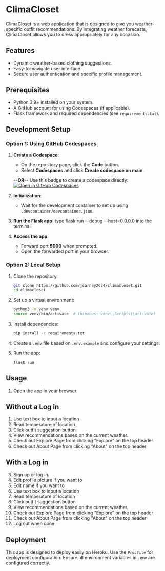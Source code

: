 # ClimaCloset

ClimaCloset is a web application that is designed to give you weather-specific outfit recommendations. By integrating weather forecasts, ClimaCloset allows you to dress appropriately for any occasion.

## Features
- Dynamic weather-based clothing suggestions.
- Easy-to-navigate user interface.
- Secure user authentication and specific profile management.

## Prerequisites
- Python 3.9+ installed on your system.
- A GitHub account for using Codespaces (if applicable).
- Flask framework and required dependencies (see `requirements.txt`).

## Development Setup

### Option 1: Using GitHub Codespaces
1. **Create a Codespace**:
   - On the repository page, click the **Code** button.
   - Select **Codespaces** and click **Create codespace on main**.

   **--OR--**
   Use this badge to create a codespace directly:
   [![Open in GitHub Codespaces](https://github.com/codespaces/badge.svg)](https://codespaces.new/jcarney2024/climacloset)

2. **Initialization**:
   - Wait for the development container to set up using `.devcontainer/devcontainer.json`.

3. **Run the Flask app**:
   type flask run --debug --host=0.0.0.0 into the terminal 

4. **Access the app**:
   - Forward port **5000** when prompted.
   - Open the forwarded port in your browser.

### Option 2: Local Setup
1. Clone the repository:
   ```bash
   git clone https://github.com/jcarney2024/climacloset.git
   cd climacloset
   ```

2. Set up a virtual environment:
   ```bash
   python3 -m venv venv
   source venv/bin/activate  # (Windows: venv\\Scripts\\activate)
   ```

3. Install dependencies:
   ```bash
   pip install -r requirements.txt
   ```

4. Create a `.env` file based on `.env.example` and configure your settings.

5. Run the app:
   ```bash
   flask run
   ```

## Usage
1. Open the app in your browser.

## Without a Log in
1. Use text box to input a location
2. Read temperature of location
3. Click outfit suggestion button
4. View recommendations based on the current weather.
5. Check out Explore Page from clicking "Explore" on the top header
6. Check out About Page from clicking "About" on the top header

## With a Log in
3. Sign up or log in.
4. Edit profile picture if you want to
5. Edit name if you want to
6.  Use text box to input a location
7. Read temperature of location
8. Click outfit suggestion button
9. View recommendations based on the current weather.
10. Check out Explore Page from clicking "Explore" on the top header
11. Check out About Page from clicking "About" on the top header
12. Log out when done

## Deployment
This app is designed to deploy easily on Heroku. Use the `Procfile` for deployment configuration. Ensure all environment variables in `.env` are configured correctly.
